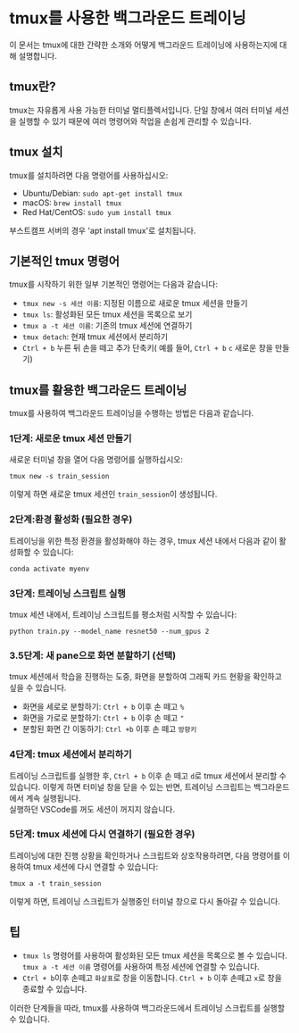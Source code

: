 **tmux를 사용한 백그라운드 트레이닝**
=====================================

이 문서는 tmux에 대한 간략한 소개와 어떻게 백그라운드 트레이닝에 사용하는지에 대해 설명합니다.

**tmux란?**
----------------

tmux는 자유롭게 사용 가능한 터미널 멀티플렉서입니다. 단일 창에서 여러 터미널 세션을 실행할 수 있기 때문에 여러 명령어와 작업을 손쉽게 관리할 수 있습니다.

**tmux 설치**
----------------

tmux를 설치하려면 다음 명령어를 사용하십시오:

* Ubuntu/Debian: `sudo apt-get install tmux`
* macOS: `brew install tmux`
* Red Hat/CentOS: `sudo yum install tmux`

부스트캠프 서버의 경우 'apt install tmux'로 설치됩니다.

**기본적인 tmux 명령어**
-------------------------

tmux를 시작하기 위한 일부 기본적인 명령어는 다음과 같습니다:

* `tmux new -s 세션 이름`: 지정된 이름으로 새로운 tmux 세션을 만들기
* `tmux ls`: 활성화된 모든 tmux 세션을 목록으로 보기
* `tmux a -t 세션 이름`: 기존의 tmux 세션에 연결하기
* `tmux detach`: 현재 tmux 세션에서 분리하기
* `Ctrl + b` 누른 뒤 손을 떼고 추가 단축키( 예를 들어, `Ctrl + b` `c` 새로운 창을 만들기)

**tmux를 활용한 백그라운드 트레이닝**
----------------------------------------

tmux를 사용하여 백그라운드 트레이닝을 수행하는 방법은 다음과 같습니다.

### 1단계: 새로운 tmux 세션 만들기

새로운 터미널 창을 열어 다음 명령어를 실행하십시오:
```
tmux new -s train_session
```
이렇게 하면 새로운 tmux 세션인 `train_session`이 생성됩니다.

### 2단계:환경 활성화 (필요한 경우)

트레이닝을 위한 특정 환경을 활성화해야 하는 경우, tmux 세션 내에서 다음과 같이 활성화할 수 있습니다:
```bash
conda activate myenv
```
### 3단계: 트레이닝 스크립트 실행

tmux 세션 내에서, 트레이닝 스크립트를 평소처럼 시작할 수 있습니다:
```
python train.py --model_name resnet50 --num_gpus 2
```
### 3.5단계: 새 pane으로 화면 분할하기 (선택)
tmux 세션에서 학습을 진행하는 도중, 화면을 분할하여 그래픽 카드 현황을 확인하고 싶을 수 있습니다.
- 화면을 세로로 분할하기: `Ctrl + b` 이후 손 떼고 `%`
- 화면을 가로로 분할하기: `Ctrl + b` 이후 손 떼고 `"`
- 분할된 화면 간 이동하기: `Ctrl +b` 이후 손 떼고 `방향키`
### 4단계: tmux 세션에서 분리하기

트레이닝 스크립트를 실행한 후, `Ctrl + b` 이후 손 떼고 `d`로 tmux 세션에서 분리할 수 있습니다.  이렇게 하면 터미널 창을 닫을 수 있는 반면, 트레이닝 스크립트는 백그라운드에서 계속 실행됩니다.  
실행하던 VSCode를 꺼도 세션이 꺼지지 않습니다.
### 5단계: tmux 세션에 다시 연결하기 (필요한 경우)

트레이닝에 대한 진행 상황을 확인하거나 스크립트와 상호작용하려면, 다음 명령어를 이용하여 tmux 세션에 다시 연결할 수 있습니다:
```
tmux a -t train_session
```
이렇게 하면, 트레이닝 스크립트가 실행중인 터미널 창으로 다시 돌아갈 수 있습니다.

**팁**
-------------

* `tmux ls` 명령어를 사용하여 활성화된 모든 tmux 세션을 목록으로 볼 수 있습니다. `tmux a -t 세션 이름` 명령어를 사용하여 특정 세션에 연결할 수 있습니다.
* `Ctrl + b`이후 손떼고 `화살표`로 창을 이동합니다. `Ctrl + b` 이후 손떼고 `x`로 창을 종료할 수 있습니다.

이러한 단계들을 따라, tmux를 사용하여 백그라운드에서 트레이닝 스크립트를 실행할 수 있습니다.